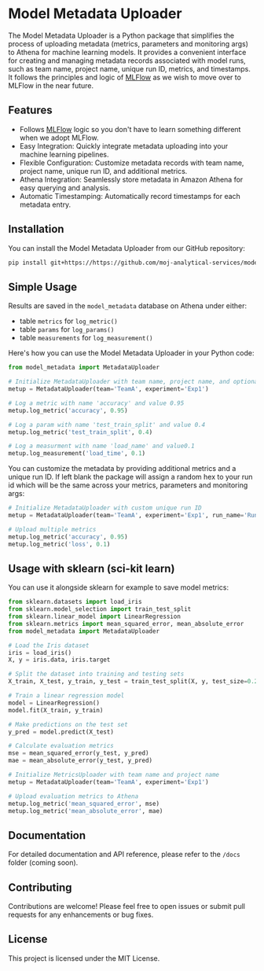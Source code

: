 # Model Metadata Uploader

The Model Metadata Uploader is a Python package that simplifies the process of uploading metadata (metrics, parameters and monitoring args) to Athena for machine learning models. It provides a convenient interface for creating and managing metadata records associated with model runs, such as team name, project name, unique run ID, metrics, and timestamps. It follows the principles and logic of [MLFlow](https://mlflow.org/docs/latest/index.html) as we wish to move over to MLFlow in the near future.

## Features
- Follows [MLFlow](https://mlflow.org/docs/latest/index.html) logic so you don't have to learn something different when we adopt MLFlow.
- Easy Integration: Quickly integrate metadata uploading into your machine learning pipelines.
- Flexible Configuration: Customize metadata records with team name, project name, unique run ID, and additional metrics.
- Athena Integration: Seamlessly store metadata in Amazon Athena for easy querying and analysis.
- Automatic Timestamping: Automatically record timestamps for each metadata entry.

## Installation

You can install the Model Metadata Uploader from our GitHub repository:

``` bash
pip install git+https://https://github.com/moj-analytical-services/model_metadata.git
```

## Simple Usage

Results are saved in the `model_metadata` database on Athena under either:
- table `metrics` for `log_metric()`
- table `params` for `log_params()`
- table `measurements` for `log_measurement()`

Here's how you can use the Model Metadata Uploader in your Python code:

```python
from model_metadata import MetadataUploader

# Initialize MetadataUploader with team name, project name, and optional unique run ID
metup = MetadataUploader(team='TeamA', experiment='Exp1')

# Log a metric with name 'accuracy' and value 0.95
metup.log_metric('accuracy', 0.95)

# Log a param with name 'test_train_split' and value 0.4
metup.log_metric('test_train_split', 0.4)

# Log a measurment with name 'load_name' and value0.1
metup.log_measurement('load_time', 0.1)

```
You can customize the metadata by providing additional metrics and a unique run ID. If left blank the package will assign a random hex to your run id which will be the same across your metrics, parameters and monitoring args:

```python
# Initialize MetadataUploader with custom unique run ID
metup = MetadataUploader(team='TeamA', experiment='Exp1', run_name='Run1')

# Upload multiple metrics
metup.log_metric('accuracy', 0.95)
metup.log_metric('loss', 0.1)
```

## Usage with sklearn (sci-kit learn)

You can use it alongside sklearn for example to save model metrics:

``` python
from sklearn.datasets import load_iris
from sklearn.model_selection import train_test_split
from sklearn.linear_model import LinearRegression
from sklearn.metrics import mean_squared_error, mean_absolute_error
from model_metadata import MetadataUploader

# Load the Iris dataset
iris = load_iris()
X, y = iris.data, iris.target

# Split the dataset into training and testing sets
X_train, X_test, y_train, y_test = train_test_split(X, y, test_size=0.2, random_state=42)

# Train a linear regression model
model = LinearRegression()
model.fit(X_train, y_train)

# Make predictions on the test set
y_pred = model.predict(X_test)

# Calculate evaluation metrics
mse = mean_squared_error(y_test, y_pred)
mae = mean_absolute_error(y_test, y_pred)

# Initialize MetricsUploader with team name and project name
metup = MetadataUploader(team='TeamA', experiment='Exp1')

# Upload evaluation metrics to Athena
metup.log_metric('mean_squared_error', mse)
metup.log_metric('mean_absolute_error', mae)

```

## Documentation
For detailed documentation and API reference, please refer to the `/docs` folder (coming soon).

## Contributing
Contributions are welcome! Please feel free to open issues or submit pull requests for any enhancements or bug fixes.

## License
This project is licensed under the MIT License.